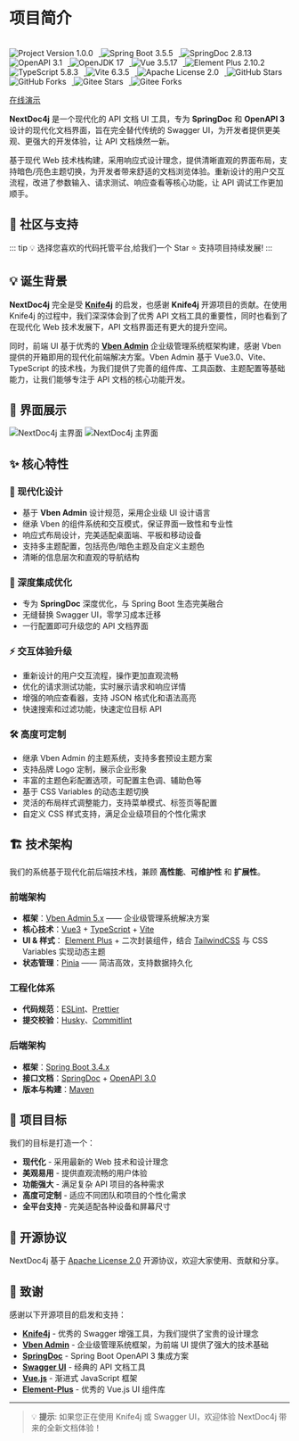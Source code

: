 # 项目简介
<br>
<a href="https://github.com/nextdoc4j/nextdoc4j">
  <img src="https://img.shields.io/badge/version-1.0.0-green" alt="Project Version 1.0.0" style="display:inline-block;margin-right:10px;" />
</a>
<a href="https://spring.io/projects/spring-boot">
  <img src="https://img.shields.io/badge/SpringBoot-3.5.5-green?logo=spring" alt="Spring Boot 3.5.5" style="display:inline-block;margin-right:10px;" />
</a>
<a href="https://springdoc.org/">
  <img src="https://img.shields.io/badge/SpringDoc-2.8.13-orange?logo=openapiinitiative" alt="SpringDoc 2.8.13" style="display:inline-block;margin-right:10px;" />
</a>
<a href="https://www.openapis.org/">
  <img src="https://img.shields.io/badge/OpenAPI-3.1-lightgrey?logo=openapiinitiative" alt="OpenAPI 3.1" style="display:inline-block;margin-right:10px;" />
</a>
<a href="https://openjdk.org/">
  <img src="https://img.shields.io/badge/OpenJDK-17-brightgreen?logo=OpenJDK" alt="OpenJDK 17" style="display:inline-block;margin-right:10px;" />
</a>
<a href="https://vuejs.org/">
  <img src="https://img.shields.io/badge/Vue-3.5.17-brightgreen?logo=vue.js" alt="Vue 3.5.17" style="display:inline-block;margin-right:10px;" />
</a>
<a href="https://element-plus.org/">
  <img src="https://img.shields.io/badge/ElementPlus-2.10.2-4BC0C0?logo=element" alt="Element Plus 2.10.2" style="display:inline-block;margin-right:10px;" />
</a>
<a href="https://www.typescriptlang.org/">
  <img src="https://img.shields.io/badge/TypeScript-5.8.3-3178C6?logo=typescript" alt="TypeScript 5.8.3" style="display:inline-block;margin-right:10px;" />
</a>
<a href="https://vitejs.dev/">
  <img src="https://img.shields.io/badge/Vite-6.3.5-CF9E53?logo=vite" alt="Vite 6.3.5" style="display:inline-block;margin-right:10px;" />
</a>
<a href="https://www.apache.org/licenses/LICENSE-2.0">
  <img src="https://img.shields.io/badge/License-Apache%202.0-red?logo=apache" alt="Apache License 2.0" style="display:inline-block;margin-right:10px;" />
</a>
<a href="https://github.com/nextdoc4j/nextdoc4j/stargazers">
  <img src="https://img.shields.io/github/stars/nextdoc4j/nextdoc4j?style=social" alt="GitHub Stars" style="display:inline-block;margin-right:10px;" />
</a>
<a href="https://github.com/nextdoc4j/nextdoc4j/network/members">
  <img src="https://img.shields.io/github/forks/nextdoc4j/nextdoc4j?style=social" alt="GitHub Forks" style="display:inline-block;margin-right:10px;" />
</a>
<a href="https://gitee.com/nextdoc4j/nextdoc4j/stargazers">
  <img src="https://gitee.com/nextdoc4j/nextdoc4j/badge/star.svg?theme=dark" alt="Gitee Stars" style="display:inline-block;margin-right:10px;"/>
</a>
<a href="https://gitee.com/nextdoc4j/nextdoc4j/members">
  <img src="https://gitee.com/nextdoc4j/nextdoc4j/badge/fork.svg?theme=dark" alt="Gitee Forks" style="display:inline-block;margin-right:10px;" />
</a>

[在线演示](https://demo.nextdoc4j.top) 


**NextDoc4j** 是一个现代化的 API 文档 UI 工具，专为 **SpringDoc** 和 **OpenAPI 3** 设计的现代化文档界面，旨在完全替代传统的 Swagger UI，为开发者提供更美观、更强大的开发体验，让 API 文档焕然一新。

基于现代 Web 技术栈构建，采用响应式设计理念，提供清晰直观的界面布局，支持暗色/亮色主题切换，为开发者带来舒适的文档浏览体验。重新设计的用户交互流程，改进了参数输入、请求测试、响应查看等核心功能，让 API 调试工作更加顺手。

## 🤝 社区与支持

::: tip 💡
选择您喜欢的代码托管平台,给我们一个 Star ⭐ 支持项目持续发展!
:::
<CommunityPlatforms></CommunityPlatforms>

## 💡 诞生背景

**NextDoc4j** 完全是受 **[Knife4j](https://doc.xiaominfo.com/)** 的启发，也感谢 **Knife4j** 开源项目的贡献。在使用 Knife4j 的过程中，我们深深体会到了优秀 API 文档工具的重要性，同时也看到了在现代化 Web 技术发展下，API 文档界面还有更大的提升空间。

同时，前端 UI 基于优秀的 **[Vben Admin](https://doc.vben.pro/)** 企业级管理系统框架构建，感谢 Vben 提供的开箱即用的现代化前端解决方案。Vben Admin 基于 Vue3.0、Vite、TypeScript 的技术栈，为我们提供了完善的组件库、工具函数、主题配置等基础能力，让我们能够专注于 API 文档的核心功能开发。

## 📸 界面展示

<div class="theme-image">
  <img src="/images/screenshots/bright.png" alt="NextDoc4j 主界面" class="light-only" />
  <img src="/images/screenshots/dark.png" alt="NextDoc4j 主界面" class="dark-only" />
</div>

## ✨ 核心特性

### 🎨 现代化设计
- 基于 **Vben Admin** 设计规范，采用企业级 UI 设计语言
- 继承 Vben 的组件系统和交互模式，保证界面一致性和专业性
- 响应式布局设计，完美适配桌面端、平板和移动设备
- 支持多主题配置，包括亮色/暗色主题及自定义主题色
- 清晰的信息层次和直观的导航结构

### 🔧 深度集成优化
- 专为 **SpringDoc** 深度优化，与 Spring Boot 生态完美融合
- 无缝替换 Swagger UI，零学习成本迁移
- 一行配置即可升级您的 API 文档界面

### ⚡ 交互体验升级
- 重新设计的用户交互流程，操作更加直观流畅
- 优化的请求测试功能，实时展示请求和响应详情
- 增强的响应查看器，支持 JSON 格式化和语法高亮
- 快速搜索和过滤功能，快速定位目标 API

### 🛠️ 高度可定制
- 继承 Vben Admin 的主题系统，支持多套预设主题方案
- 支持品牌 Logo 定制，展示企业形象
- 丰富的主题色彩配置选项，可配置主色调、辅助色等
- 基于 CSS Variables 的动态主题切换
- 灵活的布局样式调整能力，支持菜单模式、标签页等配置
- 自定义 CSS 样式支持，满足企业级项目的个性化需求


## 🏗️ 技术架构

我们的系统基于现代化前后端技术栈，兼顾 **高性能**、**可维护性** 和 **扩展性**。

### 前端架构

*  **框架**：[Vben Admin 5.x](https://doc.vben.pro/) —— 企业级管理系统解决方案
* **核心技术**：[Vue3](https://vuejs.org/) + [TypeScript](https://www.typescriptlang.org/) + [Vite](https://vitejs.dev/)
* **UI & 样式**： [Element Plus](https://element-plus.org/) + 二次封装组件，结合 [TailwindCSS](https://tailwindcss.com/) 与 CSS Variables 实现动态主题
* **状态管理**：[Pinia](https://pinia.vuejs.org/) —— 简洁高效，支持数据持久化

### 工程化体系
* **代码规范**：[ESLint](https://eslint.org/)、[Prettier](https://prettier.io/)
* **提交校验**：[Husky](https://typicode.github.io/husky)、[Commitlint](https://commitlint.js.org/)

### 后端架构
* **框架**：[Spring Boot 3.4.x](https://spring.io/projects/spring-boot)
* **接口文档**：[SpringDoc](https://springdoc.org/) + [OpenAPI 3.0](https://swagger.io/specification/)
* **版本与构建**：[Maven](https://maven.apache.org/)

## 🎯 项目目标

我们的目标是打造一个：
- **现代化** - 采用最新的 Web 技术和设计理念
- **美观易用** - 提供直观流畅的用户体验
- **功能强大** - 满足复杂 API 项目的各种需求
- **高度可定制** - 适应不同团队和项目的个性化需求
- **全平台支持** - 完美适配各种设备和屏幕尺寸



## 📄 开源协议

NextDoc4j 基于 [Apache License 2.0](https://gitee.com/nextdoc4j/nextdoc4j/blob/master/LICENSE) 开源协议，欢迎大家使用、贡献和分享。

## 🙏 致谢

感谢以下开源项目的启发和支持：
- **[Knife4j](https://github.com/xiaoymin/knife4j)** - 优秀的 Swagger 增强工具，为我们提供了宝贵的设计理念
- **[Vben Admin](https://doc.vben.pro/)** - 企业级管理系统框架，为前端 UI 提供了强大的技术基础
- **[SpringDoc](https://github.com/springdoc/springdoc-openapi)** - Spring Boot OpenAPI 3 集成方案
- **[Swagger UI](https://github.com/swagger-api/swagger-ui)** - 经典的 API 文档工具
- **[Vue.js](https://vuejs.org/)** - 渐进式 JavaScript 框架
- **[Element-Plus](https://element-plus.org/zh-CN/)** - 优秀的 Vue.js UI 组件库

---

> 💡 **提示**: 如果您正在使用 Knife4j 或 Swagger UI，欢迎体验 NextDoc4j 带来的全新文档体验！
